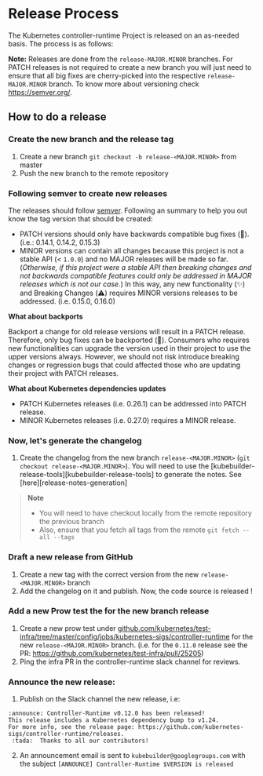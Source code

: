 # Release Process

The Kubernetes controller-runtime Project is released on an as-needed basis. The process is as follows:

**Note:** Releases are done from the `release-MAJOR.MINOR` branches. For PATCH releases is not required
to create a new branch you will just need to ensure that all big fixes are cherry-picked into the respective
`release-MAJOR.MINOR` branch. To know more about versioning check https://semver.org/. 

## How to do a release 

### Create the new branch and the release tag

1. Create a new branch `git checkout -b release-<MAJOR.MINOR>` from master
2. Push the new branch to the remote repository

### Following semver to create new releases

The releases should follow [semver](https://semver.org/). Following an summary to help you out know the tag version that should be created:

- PATCH versions should only have backwards compatible bug fixes (:bug:). (i.e.: 0.14.1, 0.14.2, 0.15.3)
- MINOR versions can contain all changes because this project is not a stable API (< `1.0.0`) and no MAJOR releases will be made so far. (_Otherwise, if this project were a stable API then breaking changes and not backwards compatible features could only be addressed in MAJOR releases which is not our case._) In this way, any new functionality (:sparkles:) and Breaking Changes (:warning:) requires MINOR versions releases to be addressed. (i.e. 0.15.0, 0.16.0)

**What about backports**

Backport a change for old release versions will result in a PATCH release. Therefore, only bug fixes can be backported (:bug:). Consumers who requires new functionalities can upgrade the version used in their project to use the upper versions always. However, we should not risk introduce breaking changes or regression bugs that could affected those who are updating their project with PATCH releases. 

**What about Kubernetes dependencies updates**

- PATCH Kubernetes releases (i.e. 0.26.1) can be addressed into PATCH release.
- MINOR Kubernetes releases (i.e. 0.27.0) requires a MINOR release. 

### Now, let's generate the changelog

1. Create the changelog from the new branch `release-<MAJOR.MINOR>` (`git checkout release-<MAJOR.MINOR>`). 
You will need to use the [kubebuilder-release-tools][kubebuilder-release-tools] to generate the notes. See [here][release-notes-generation]

> **Note**
> - You will need to have checkout locally from the remote repository the previous branch
> - Also, ensure that you fetch all tags from the remote `git fetch --all --tags`

### Draft a new release from GitHub

1. Create a new tag with the correct version from the new `release-<MAJOR.MINOR>` branch 
2. Add the changelog on it and publish. Now, the code source is released !

### Add a new Prow test the for the new branch release

1. Create a new prow test under [github.com/kubernetes/test-infra/tree/master/config/jobs/kubernetes-sigs/controller-runtime](https://github.com/kubernetes/test-infra/tree/master/config/jobs/kubernetes-sigs/controller-runtime) 
for the new `release-<MAJOR.MINOR>` branch. (i.e. for the `0.11.0` release see the PR: https://github.com/kubernetes/test-infra/pull/25205)
2. Ping the infra PR in the controller-runtime slack channel for reviews.

### Announce the new release:

1. Publish on the Slack channel the new release, i.e:

````
:announce: Controller-Runtime v0.12.0 has been released!
This release includes a Kubernetes dependency bump to v1.24.
For more info, see the release page: https://github.com/kubernetes-sigs/controller-runtime/releases.
 :tada:  Thanks to all our contributors!
````

2. An announcement email is sent to `kubebuilder@googlegroups.com` with the subject `[ANNOUNCE] Controller-Runtime $VERSION is released`
